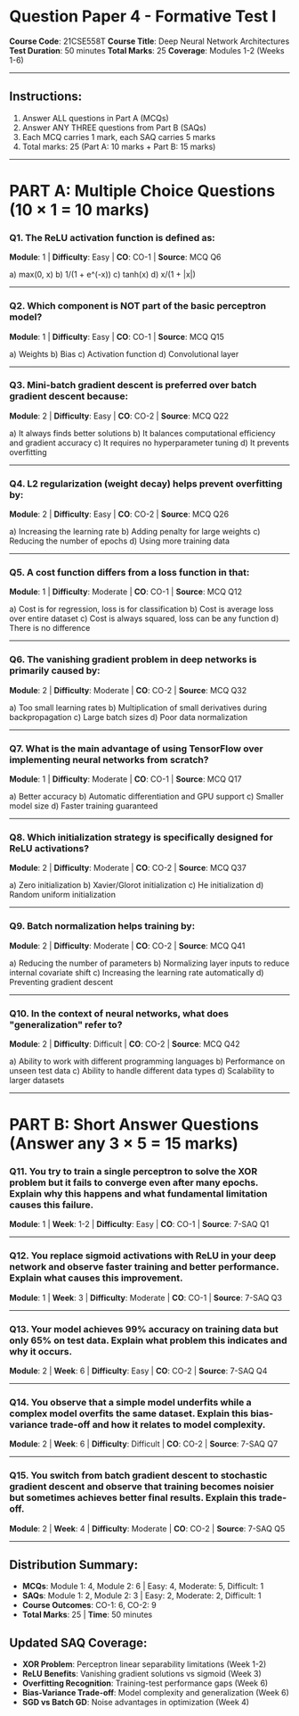 # Question Paper 4 - Formative Test I
**Course Code**: 21CSE558T
**Course Title**: Deep Neural Network Architectures
**Test Duration**: 50 minutes
**Total Marks**: 25
**Coverage**: Modules 1-2 (Weeks 1-6)

---

## Instructions:
1. Answer ALL questions in Part A (MCQs)
2. Answer ANY THREE questions from Part B (SAQs)
3. Each MCQ carries 1 mark, each SAQ carries 5 marks
4. Total marks: 25 (Part A: 10 marks + Part B: 15 marks)

---

# PART A: Multiple Choice Questions (10 × 1 = 10 marks)

### Q1. The ReLU activation function is defined as:
**Module**: 1 | **Difficulty**: Easy | **CO**: CO-1 | **Source**: MCQ Q6

a) max(0, x)
b) 1/(1 + e^(-x))
c) tanh(x)
d) x/(1 + |x|)

---

### Q2. Which component is NOT part of the basic perceptron model?
**Module**: 1 | **Difficulty**: Easy | **CO**: CO-1 | **Source**: MCQ Q15

a) Weights
b) Bias
c) Activation function
d) Convolutional layer

---

### Q3. Mini-batch gradient descent is preferred over batch gradient descent because:
**Module**: 2 | **Difficulty**: Easy | **CO**: CO-2 | **Source**: MCQ Q22

a) It always finds better solutions
b) It balances computational efficiency and gradient accuracy
c) It requires no hyperparameter tuning
d) It prevents overfitting

---

### Q4. L2 regularization (weight decay) helps prevent overfitting by:
**Module**: 2 | **Difficulty**: Easy | **CO**: CO-2 | **Source**: MCQ Q26

a) Increasing the learning rate
b) Adding penalty for large weights
c) Reducing the number of epochs
d) Using more training data

---

### Q5. A cost function differs from a loss function in that:
**Module**: 1 | **Difficulty**: Moderate | **CO**: CO-1 | **Source**: MCQ Q12

a) Cost is for regression, loss is for classification
b) Cost is average loss over entire dataset
c) Cost is always squared, loss can be any function
d) There is no difference

---

### Q6. The vanishing gradient problem in deep networks is primarily caused by:
**Module**: 2 | **Difficulty**: Moderate | **CO**: CO-2 | **Source**: MCQ Q32

a) Too small learning rates
b) Multiplication of small derivatives during backpropagation
c) Large batch sizes
d) Poor data normalization

---

### Q7. What is the main advantage of using TensorFlow over implementing neural networks from scratch?
**Module**: 1 | **Difficulty**: Moderate | **CO**: CO-1 | **Source**: MCQ Q17

a) Better accuracy
b) Automatic differentiation and GPU support
c) Smaller model size
d) Faster training guaranteed

---

### Q8. Which initialization strategy is specifically designed for ReLU activations?
**Module**: 2 | **Difficulty**: Moderate | **CO**: CO-2 | **Source**: MCQ Q37

a) Zero initialization
b) Xavier/Glorot initialization
c) He initialization
d) Random uniform initialization

---

### Q9. Batch normalization helps training by:
**Module**: 2 | **Difficulty**: Moderate | **CO**: CO-2 | **Source**: MCQ Q41

a) Reducing the number of parameters
b) Normalizing layer inputs to reduce internal covariate shift
c) Increasing the learning rate automatically
d) Preventing gradient descent

---

### Q10. In the context of neural networks, what does "generalization" refer to?
**Module**: 2 | **Difficulty**: Difficult | **CO**: CO-2 | **Source**: MCQ Q42

a) Ability to work with different programming languages
b) Performance on unseen test data
c) Ability to handle different data types
d) Scalability to larger datasets

---

# PART B: Short Answer Questions (Answer any 3 × 5 = 15 marks)

### Q11. You try to train a single perceptron to solve the XOR problem but it fails to converge even after many epochs. Explain why this happens and what fundamental limitation causes this failure.
**Module**: 1 | **Week**: 1-2 | **Difficulty**: Easy | **CO**: CO-1 | **Source**: 7-SAQ Q1

---

### Q12. You replace sigmoid activations with ReLU in your deep network and observe faster training and better performance. Explain what causes this improvement.
**Module**: 1 | **Week**: 3 | **Difficulty**: Moderate | **CO**: CO-1 | **Source**: 7-SAQ Q3

---

### Q13. Your model achieves 99% accuracy on training data but only 65% on test data. Explain what problem this indicates and why it occurs.
**Module**: 2 | **Week**: 6 | **Difficulty**: Easy | **CO**: CO-2 | **Source**: 7-SAQ Q4

---

### Q14. You observe that a simple model underfits while a complex model overfits the same dataset. Explain this bias-variance trade-off and how it relates to model complexity.
**Module**: 2 | **Week**: 6 | **Difficulty**: Difficult | **CO**: CO-2 | **Source**: 7-SAQ Q7

---

### Q15. You switch from batch gradient descent to stochastic gradient descent and observe that training becomes noisier but sometimes achieves better final results. Explain this trade-off.
**Module**: 2 | **Week**: 4 | **Difficulty**: Moderate | **CO**: CO-2 | **Source**: 7-SAQ Q5

---

## Distribution Summary:
- **MCQs**: Module 1: 4, Module 2: 6 | Easy: 4, Moderate: 5, Difficult: 1
- **SAQs**: Module 1: 2, Module 2: 3 | Easy: 2, Moderate: 2, Difficult: 1
- **Course Outcomes**: CO-1: 6, CO-2: 9
- **Total Marks**: 25 | **Time**: 50 minutes

## Updated SAQ Coverage:
- **XOR Problem**: Perceptron linear separability limitations (Week 1-2)
- **ReLU Benefits**: Vanishing gradient solutions vs sigmoid (Week 3)
- **Overfitting Recognition**: Training-test performance gaps (Week 6)
- **Bias-Variance Trade-off**: Model complexity and generalization (Week 6)
- **SGD vs Batch GD**: Noise advantages in optimization (Week 4)